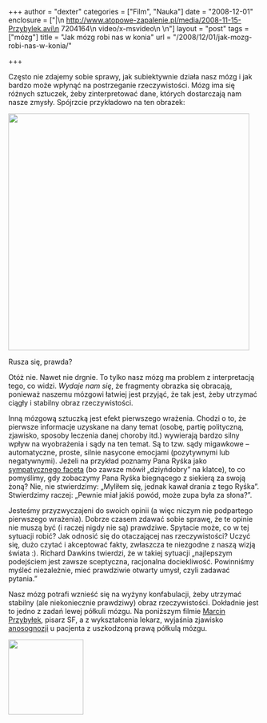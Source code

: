 +++
author = "dexter"
categories = ["Film", "Nauka"]
date = "2008-12-01"
enclosure = ["|\n    http://www.atopowe-zapalenie.pl/media/2008-11-15-Przybylek.avi\n    7204164\n    video/x-msvideo\n    \n"]
layout = "post"
tags = ["mózg"]
title = "Jak mózg robi nas w konia"
url = "/2008/12/01/jak-mozg-robi-nas-w-konia/"

+++

Często nie zdajemy sobie sprawy, jak subiektywnie działa nasz mózg i jak bardzo może wpłynąć na postrzeganie rzeczywistości. Mózg ima się różnych sztuczek, żeby zinterpretować dane, których dostarczają nam nasze zmysły. Spójrzcie przykładowo na ten obrazek:

<!--more-->

<img src="http://blog.atopowe.pl/wp-content/uploads/2008/11/rotsnakemini3ts.gif" alt="" width="482" height="473" class="aligncenter size-full wp-image-331" srcset="http://blog.atopowe.pl/wp-content/uploads/2008/11/rotsnakemini3ts-300x294.gif 300w, http://blog.atopowe.pl/wp-content/uploads/2008/11/rotsnakemini3ts.gif 482w" sizes="(max-width: 482px) 100vw, 482px" />

Rusza się, prawda? 

Otóż nie. Nawet nie drgnie. To tylko nasz mózg ma problem z interpretacją tego, co widzi. _Wydaje nam się_, że fragmenty obrazka się obracają, ponieważ naszemu mózgowi łatwiej jest przyjąć, że tak jest, żeby utrzymać ciągły i stabilny obraz rzeczywistości.

Inną mózgową sztuczką jest efekt pierwszego wrażenia. Chodzi o to, że pierwsze informacje uzyskane na dany temat (osobę, partię polityczną, zjawisko, sposoby leczenia danej choroby itd.) wywierają bardzo silny wpływ na wyobrażenia i sądy na ten temat. Są to tzw. sądy migawkowe – automatyczne, proste, silnie nasycone emocjami (pozytywnymi lub negatywnymi). Jeżeli na przykład poznamy Pana Ryśka jako [sympatycznego faceta][1] (bo zawsze mówił &#8222;dziyńdobry&#8221; na klatce), to co pomyślimy, gdy zobaczymy Pana Ryśka biegnącego z siekierą za swoją żoną? Nie, nie stwierdzimy: &#8222;Myliłem się, jednak kawał drania z tego Ryśka&#8221;. Stwierdzimy raczej: &#8222;Pewnie miał jakiś powód, może zupa była za słona?&#8221;. 

Jesteśmy przyzwyczajeni do swoich opinii (a więc niczym nie podpartego pierwszego wrażenia). Dobrze czasem zdawać sobie sprawę, że te opinie nie muszą być (i raczej nigdy nie są) prawdziwe. Spytacie może, co w tej sytuacji robić? Jak odnosić się do otaczającej nas rzeczywistości? Uczyć się, dużo czytać i akceptować fakty, zwłaszcza te niezgodne z naszą wizją świata :). Richard Dawkins twierdzi, że w takiej sytuacji &#8222;najlepszym podejściem jest zawsze sceptyczna, racjonalna dociekliwość. Powinniśmy myśleć niezależnie, mieć prawdziwie otwarty umysł, czyli zadawać pytania.&#8221; 

Nasz mózg potrafi wznieść się na wyżyny konfabulacji, żeby utrzymać stabilny (ale niekoniecznie prawdziwy) obraz rzeczywistości. Dokładnie jest to jedno z zadań lewej półkuli mózgu. Na poniższym filmie [Marcin Przybyłek][2], pisarz SF, a z wykształcenia lekarz, wyjaśnia zjawisko [anosognozji][3] u pacjenta z uszkodzoną prawą półkulą mózgu.

[<img src="http://blog.atopowe.pl/wp-content/uploads/2008/11/klatka1-150x150.jpg" alt="" width="150" height="150" class="aligncenter size-thumbnail wp-image-324" />][4]

 [1]: http://film.wp.pl/id,70035,wiadomosc.html
 [2]: http://pl.wikipedia.org/wiki/Marcin_Przyby%C5%82ek
 [3]: http://pl.wikipedia.org/wiki/Anosognozja
 [4]: http://www.atopowe-zapalenie.pl/media/2008-11-15-Przybylek.avi